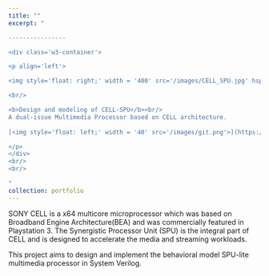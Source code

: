 ```yaml
---
title: ""
excerpt: "  

----------------

<div class='w3-container'>

<p align='left'>

<img style='float: right;' width = '400' src='/images/CELL_SPU.jpg' hspace='15'>

<br/>

<b>Design and modeling of CELL-SPU</b><br/>
A dual-issue Multimedia Processor based on CELL architecture.  
  
[<img style='float: left;' width = '40' src='/images/git.png'>](https://github.com/Karthik4293/Hardware_generation_tool_for_Neural_Networks)

</p>
</div>
<br/>
<br/>

"
collection: portfolio
---
```

SONY CELL is a x64 multicore microprocessor which was based on Broadband Engine Architecture(BEA) and was commercially featured in Playstation 3.
The Synergistic Processor Unit (SPU) is the integral part of CELL and is designed to accelerate the media and streaming workloads.  

This project aims to design and implement the behavioral model SPU-lite multimedia processor in System Verilog.

